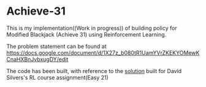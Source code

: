# Achieve-31

This is my implementation((Work in progress)) of building policy for Modified Blackjack (Achieve 31) using Reinforcement Learning.

The problem statement can be found at https://docs.google.com/document/d/1X27z_b080tR1UamYVrZKEKYOMewKCnaHXBnJvbxugDY/edit

The code has been built, with reference to the [solution](https://github.com/mari-linhares/easy21) built for David Silvers's RL course assignment(Easy 21)
